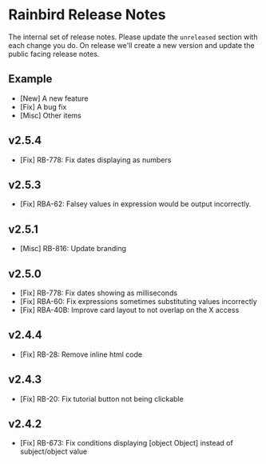 # Rainbird Release Notes

The internal set of release notes. Please update the `unreleased` section with
each change you do. On release we'll create a new version and update the public
facing release notes.

## Example

  *  [New] A new feature
  *  [Fix] A bug fix
  * [Misc] Other items

## v2.5.4

  * [Fix] RB-778: Fix dates displaying as numbers

## v2.5.3

  * [Fix] RBA-62: Falsey values in expression would be output incorrectly.

## v2.5.1

  * [Misc] RB-816: Update branding

## v2.5.0

  *  [Fix] RB-778: Fix dates showing as milliseconds
  *  [Fix] RBA-60: Fix expressions sometimes substituting values incorrectly
  *  [Fix] RBA-40B: Improve card layout to not overlap on the X access

## v2.4.4

  *  [Fix] RB-28: Remove inline html code

## v2.4.3

  *  [Fix] RB-20: Fix tutorial button not being clickable

## v2.4.2

  *  [Fix] RB-673: Fix conditions displaying [object Object] instead of subject/object value

